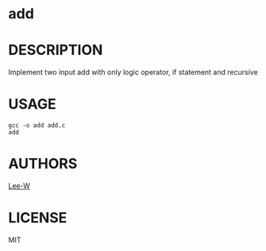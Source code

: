 # add

# DESCRIPTION
Implement two input add with only logic operator, if statement and recursive

# USAGE
```
gcc -o add add.c
add
```

# AUTHORS
[Lee-W](https://github.com/Lee-W/)

# LICENSE
MIT

